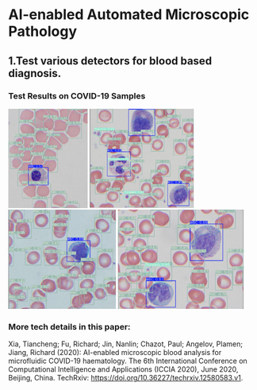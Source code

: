 # AI-enabled Automated Microscopic Pathology

## 1.Test various detectors for blood based diagnosis.

### Test Results on COVID-19 Samples

<img src="COVID-19/covid01.png" height="200"> <img src="COVID-19/covid02.png" height="200"> <img src="COVID-19/covid03.png" height="200"> <img src="COVID-19/covid04.png" height="200">



### More tech details in this paper:
Xia, Tiancheng; Fu, Richard; Jin, Nanlin; Chazot, Paul; Angelov, Plamen; Jiang, Richard (2020): AI-enabled microscopic blood analysis for microfluidic COVID-19 haematology. The 6th International Conference on Computational Intelligence and Applications (ICCIA 2020), June 2020, Beijing, China. TechRxiv: https://doi.org/10.36227/techrxiv.12580583.v1.
